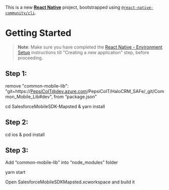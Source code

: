 This is a new [**React Native**](https://reactnative.dev) project, bootstrapped using [`@react-native-community/cli`](https://github.com/react-native-community/cli).

# Getting Started

> **Note**: Make sure you have completed the [React Native - Environment Setup](https://reactnative.dev/docs/environment-setup) instructions till "Creating a new application" step, before proceeding.

## Step 1:

remove "common-mobile-lib": "git+https://PepsiCoIT@dev.azure.com/PepsiCoIT/HaloCRM_SAFe/\_git/Common_Mobile_Lib#dev", from “package.json”

cd SalesforceMobileSDK-Mapsted & yarn install

## Step 2:

cd ios & pod install

## Step 3:

Add “common-mobile-lib” into “node_modules” folder

yarn start

Open SalesforceMobileSDKMapsted.xcworkspace and build it
